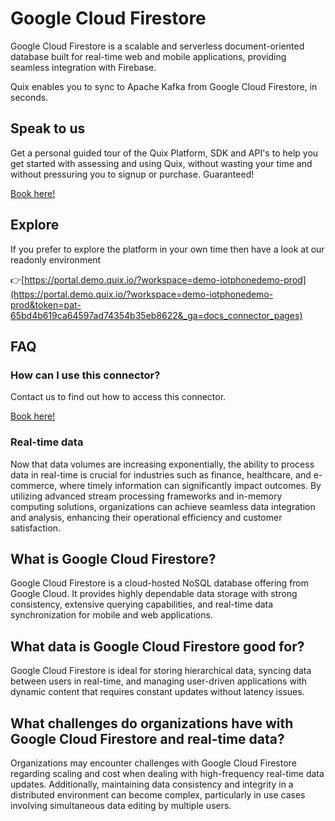 <!--[tech-name]-->
# Google Cloud Firestore

<!--[blurb-about-tech]-->
Google Cloud Firestore is a scalable and serverless document-oriented database built for real-time web and mobile applications, providing seamless integration with Firebase.

Quix enables you to sync to Apache Kafka <span id="to_or_from">from</span> <span id="techname">Google Cloud Firestore</span>, in seconds.

## Speak to us

Get a personal guided tour of the Quix Platform, SDK and API's to help you get started with assessing and using Quix, without wasting your time and without pressuring you to signup or purchase. Guaranteed!

[Book here!](https://quix.io/book-a-demo)

## Explore

If you prefer to explore the platform in your own time then have a look at our readonly environment

👉[https://portal.demo.quix.io/?workspace=demo-iotphonedemo-prod](https://portal.demo.quix.io/?workspace=demo-iotphonedemo-prod&token=pat-65bd4b619ca64597ad74354b35eb8622&_ga=docs_connector_pages)

## FAQ 

### How can I use this connector?

Contact us to find out how to access this connector.

[Book here!](https://quix.io/book-a-demo)

### Real-time data

Now that data volumes are increasing exponentially, the ability to process data in real-time is crucial for industries such as finance, healthcare, and e-commerce, where timely information can significantly impact outcomes. By utilizing advanced stream processing frameworks and in-memory computing solutions, organizations can achieve seamless data integration and analysis, enhancing their operational efficiency and customer satisfaction.

## What is <span id="techname">Google Cloud Firestore</span>?

<!--[tech-seo-text]-->
Google Cloud Firestore is a cloud-hosted NoSQL database offering from Google Cloud. It provides highly dependable data storage with strong consistency, extensive querying capabilities, and real-time data synchronization for mobile and web applications.

## What data is <span id="techname">Google Cloud Firestore</span> good for?

<!--[tech-data-seo-text]-->
Google Cloud Firestore is ideal for storing hierarchical data, syncing data between users in real-time, and managing user-driven applications with dynamic content that requires constant updates without latency issues.

## What challenges do organizations have with <span id="techname">Google Cloud Firestore</span> and real-time data?

<!--[tech-challenges-seo-text]-->
Organizations may encounter challenges with Google Cloud Firestore regarding scaling and cost when dealing with high-frequency real-time data updates. Additionally, maintaining data consistency and integrity in a distributed environment can become complex, particularly in use cases involving simultaneous data editing by multiple users.